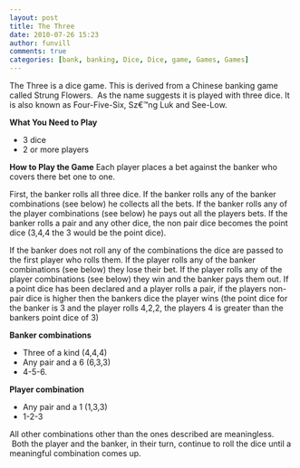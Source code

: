 ```yaml
---
layout: post
title: The Three
date: 2010-07-26 15:23
author: funvill
comments: true
categories: [bank, banking, Dice, Dice, game, Games, Games]
---
```

The Three is a dice game.
This is derived from a Chinese banking game called Strung Flowers.  As the name suggests it is played with three dice.
It is also known as Four-Five-Six, Sz€™ng Luk and See-Low.

<strong>What You Need to Play</strong>
<ul>
	<li>3 dice</li>
	<li>2 or more players</li>
</ul>
<strong>
How to Play the Game</strong>
Each player places a bet against the banker who covers there bet one to one.

First, the banker rolls all three dice.
If the banker rolls any of the banker combinations (see below) he collects all the bets.
If the banker rolls any of the player combinations (see below) he pays out all the players bets.
If the banker rolls a pair and any other dice, the non pair dice becomes the point dice (3,4,4 the 3 would be the point dice).

If the banker does not roll any of the combinations the dice are passed to the first player who rolls them.
If the player rolls any of the banker combinations (see below) they lose their bet.
If the player rolls any of the player combinations (see below) they win and the banker pays them out.
If a point dice has been declared and a player rolls a pair, if the players non-pair dice is higher then the bankers dice the player wins (the point dice for the banker is 3 and the player rolls 4,2,2, the players 4 is greater than the bankers point dice of 3)

<strong>Banker combinations</strong>
<ul>
	<li>Three of a kind (4,4,4)</li>
	<li>Any pair and a 6 (6,3,3)</li>
	<li>4-5-6.</li>
</ul>
<strong>Player combination</strong>
<ul>
	<li>Any pair and a 1 (1,3,3)</li>
	<li>1-2-3</li>
</ul>
All other combinations other than the ones described are meaningless.  Both the player and the banker, in their turn, continue to roll the dice until a meaningful combination comes up.
